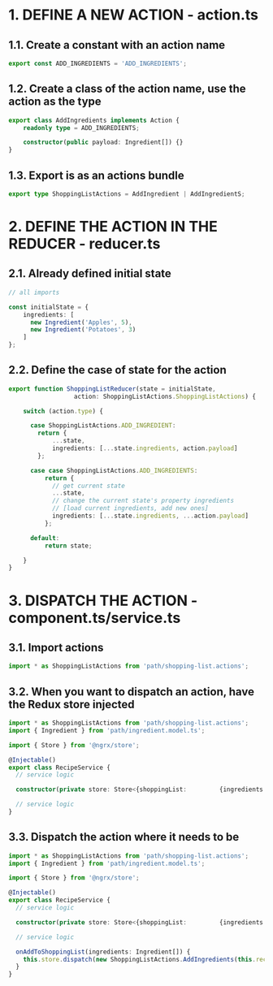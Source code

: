 # 1.   DEFINE A NEW ACTION - action.ts

## 1.1. Create a constant with an action name

```typescript
export const ADD_INGREDIENTS = 'ADD_INGREDIENTS';
```


## 1.2. Create a class of the action name, use the action as the type
```typescript
export class AddIngredients implements Action {
    readonly type = ADD_INGREDIENTS;

    constructor(public payload: Ingredient[]) {}
}
```

## 1.3. Export is as an actions bundle
```typescript
export type ShoppingListActions = AddIngredient | AddIngredientS;
```


# 2.   DEFINE THE ACTION IN THE REDUCER - reducer.ts

## 2.1. Already defined initial state
```typescript
// all imports

const initialState = {
    ingredients: [
      new Ingredient('Apples', 5),
      new Ingredient('Potatoes', 3)
    ]
};
```

## 2.2. Define the case of state for the action
```typescript
export function ShoppingListReducer(state = initialState,
                  action: ShoppingListActions.ShoppingListActions) {

    switch (action.type) {

      case ShoppingListActions.ADD_INGREDIENT:
        return {
            ...state,
            ingredients: [...state.ingredients, action.payload]
        };

      case case ShoppingListActions.ADD_INGREDIENTS:
          return {
            // get current state
            ...state,
            // change the current state's property ingredients
            // [load current ingredients, add new ones]
            ingredients: [...state.ingredients, ...action.payload]
          };

      default:
          return state;

    }
}
```

# 3. DISPATCH THE ACTION - component.ts/service.ts

## 3.1. Import actions

```typescript
import * as ShoppingListActions from 'path/shopping-list.actions';
```

## 3.2. When you want to dispatch an action, have the Redux store injected

```typescript
import * as ShoppingListActions from 'path/shopping-list.actions';
import { Ingredient } from 'path/ingredient.model.ts';

import { Store } from '@ngrx/store';

@Injectable() 
export class RecipeService {
  // service logic

  constructor(private store: Store<{shoppingList:         {ingredients: Ingredient[]}}>) {}

  // service logic
}
```

## 3.3. Dispatch the action where it needs to be
```typescript
import * as ShoppingListActions from 'path/shopping-list.actions';
import { Ingredient } from 'path/ingredient.model.ts';

import { Store } from '@ngrx/store';

@Injectable() 
export class RecipeService {
  // service logic

  constructor(private store: Store<{shoppingList:         {ingredients: Ingredient[]}}>) {}

  // service logic

  onAddToShoppingList(ingredients: Ingredient[]) {
    this.store.dispatch(new ShoppingListActions.AddIngredients(this.recipe.ingredients));
  }
}
```
